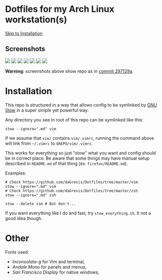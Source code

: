 # Dotfiles for my Arch Linux workstation(s)

[Skip to Installation](https://github.com/daGrevis/Dotfiles#installation)

## Screenshots

[![](https://i.imgur.com/HWJv59e.jpg)](https://imgur.com/a/zZFbo)
[![](https://i.imgur.com/r42gO7t.png)](https://imgur.com/a/zZFbo)
[![](https://i.imgur.com/D00mKEn.png)](https://imgur.com/a/zZFbo)
[![](https://i.imgur.com/nqO2GbG.png)](https://imgur.com/a/zZFbo)
[![](https://i.imgur.com/JJqjOmy.png)](https://imgur.com/a/zZFbo)
[![](https://i.imgur.com/BS5s9TL.png)](https://imgur.com/a/zZFbo)
[![](https://i.imgur.com/sVXpghM.png)](https://imgur.com/a/zZFbo)

**Warning**: screenshots above show repo as in [commit 297129a](https://github.com/daGrevis/Dotfiles/tree/297129a).

# Installation

This repo is structured in a way that allows config to be symlinked
by [GNU Stow](https://www.gnu.org/software/stow/) in a super simple yet powerful
way.

Any directory you see in root of this repo can be symlinked like this:

~~~
stow --ignore=".md" vim
~~~

If we assume that `vim/` contains `vim/.vimrc`, running the command above will
link from `~/.vimrc` to `$REPO/vim/.vimrc`.

This works for everything so just "stow" what you want and config should be in
correct place. Be aware that some things may have manual setup described in
`README.md` of that thing (ex. `firefox/README.md`).

Examples:

~~~
# Check https://github.com/daGrevis/Dotfiles/tree/master/vim
stow --ignore=".md" vim
# Check https://github.com/daGrevis/Dotfiles/tree/master/zsh
stow --ignore=".md" zsh

stow --delete vim # But don't...
~~~

If you want everything like I do and fast, try `stow_everything.sh`. It
not a good idea though.

# Other

Fonts used:

* *Inconsolata-g* for Vim and terminal,
* *Andale Mono* for panels and menus,
* *San Francisco Display* for native windows;

